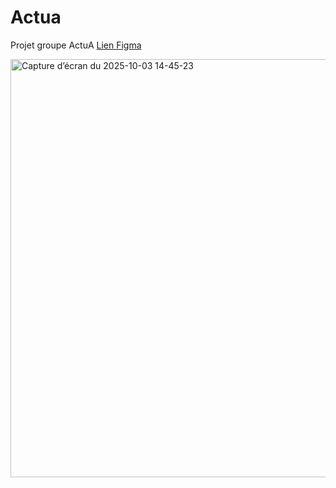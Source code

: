 # Actua
Projet groupe ActuA
<a href="https://www.figma.com/design/dmh6qdatipLP6qlfXDjFtP/ActuA?node-id=251-28&m=dev&t=XBwWehIq6hcKvXs4-1">Lien Figma</a>


<img width="1386" height="669" alt="Capture d’écran du 2025-10-03 14-45-23" src="https://github.com/user-attachments/assets/893dc57f-dcb2-4d61-b363-627c0b39d976" />
